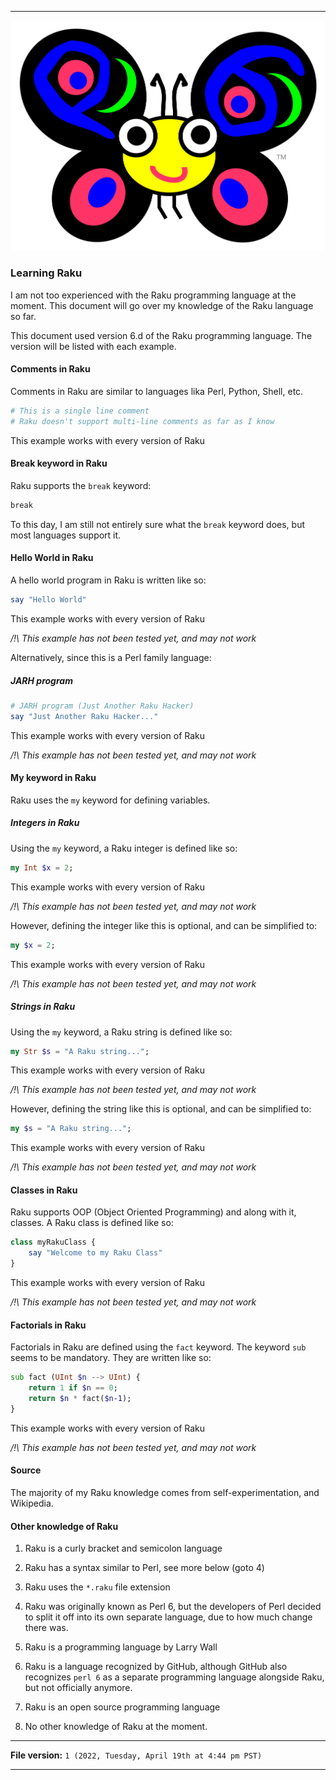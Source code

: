 
***

![/Camelia.svg](/Camelia.svg)

### Learning Raku

I am not too experienced with the Raku programming language at the moment. This document will go over my knowledge of the Raku language so far.

This document used version 6.d of the Raku programming language. The version will be listed with each example.

#### Comments in Raku

Comments in Raku are similar to languages lika Perl, Python, Shell, etc.

```raku
# This is a single line comment
# Raku doesn't support multi-line comments as far as I know
```

This example works with every version of Raku

#### Break keyword in Raku

Raku supports the `break` keyword:

```raku
break
```

To this day, I am still not entirely sure what the `break` keyword does, but most languages support it.

#### Hello World in Raku

A hello world program in Raku is written like so:

```raku
say "Hello World"
```

This example works with every version of Raku

_/!\ This example has not been tested yet, and may not work_

Alternatively, since this is a Perl family language:

##### JARH program

```raku
# JARH program (Just Another Raku Hacker)
say "Just Another Raku Hacker..."
```

This example works with every version of Raku

_/!\ This example has not been tested yet, and may not work_

#### My keyword in Raku

Raku uses the `my` keyword for defining variables.

##### Integers in Raku

Using the `my` keyword, a Raku integer is defined like so:

```raku
my Int $x = 2;
```

This example works with every version of Raku

_/!\ This example has not been tested yet, and may not work_

However, defining the integer like this is optional, and can be simplified to:

```raku
my $x = 2;
```

This example works with every version of Raku

_/!\ This example has not been tested yet, and may not work_

##### Strings in Raku

Using the `my` keyword, a Raku string is defined like so:

```raku
my Str $s = "A Raku string...";
```

This example works with every version of Raku

_/!\ This example has not been tested yet, and may not work_

However, defining the string like this is optional, and can be simplified to:

```raku
my $s = "A Raku string...";
```

This example works with every version of Raku

_/!\ This example has not been tested yet, and may not work_

#### Classes in Raku

Raku supports OOP (Object Oriented Programming) and along with it, classes. A Raku class is defined like so:

```raku
class myRakuClass {
	say "Welcome to my Raku Class"
}
```

This example works with every version of Raku

_/!\ This example has not been tested yet, and may not work_

#### Factorials in Raku

Factorials in Raku are defined using the `fact` keyword. The keyword `sub` seems to be mandatory. They are written like so:

```raku
sub fact (UInt $n --> UInt) {
	return 1 if $n == 0;
	return $n * fact($n-1);
}
```

This example works with every version of Raku

_/!\ This example has not been tested yet, and may not work_

#### Source

The majority of my Raku knowledge comes from self-experimentation, and Wikipedia.

#### Other knowledge of Raku

1. Raku is a curly bracket and semicolon language

2. Raku has a syntax similar to Perl, see more below (goto 4)

3. Raku uses the `*.raku` file extension

4. Raku was originally known as Perl 6, but the developers of Perl decided to split it off into its own separate language, due to how much change there was.

5. Raku is a programming language by Larry Wall

6. Raku is a language recognized by GitHub, although GitHub also recognizes `perl 6` as a separate programming language alongside Raku, but not officially anymore.

7. Raku is an open source programming language

8. No other knowledge of Raku at the moment.

***

**File version:** `1 (2022, Tuesday, April 19th at 4:44 pm PST)`

***
